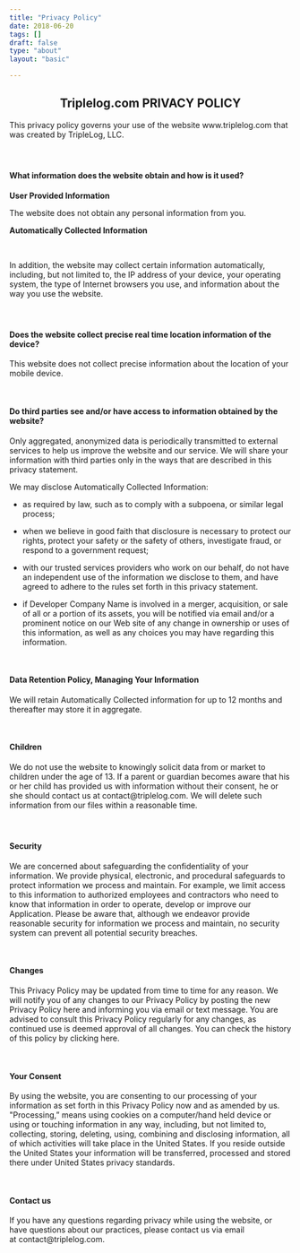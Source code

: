 ```yaml
---
title: "Privacy Policy"
date: 2018-06-20
tags: []
draft: false
type: "about"
layout: "basic"

---
```


<h2 style="text-align: center;">Triplelog.com PRIVACY POLICY</h2> 
<p></p> 
<p>This privacy policy governs your use of the website www.triplelog.com that was created by&nbsp;TripleLog, LLC.</p> 
<h4>&nbsp;</h4> 
<h4>What information does the website obtain and how is it used?</h4> 

<p><strong>User Provided Information</strong>&nbsp;</p> 
<p>The website does not obtain any personal information from you.</p> 

<p><strong>Automatically Collected Information</strong>&nbsp;</p> 
<p>&nbsp;</p> 
<p>In addition, the website may collect certain information automatically, including, but not limited to, the IP address of your device, your operating system, the type of Internet browsers you use, and information about the way you use the website.&nbsp;</p> 

<h4>&nbsp;</h4> 
<h4>Does the website collect precise real time location information of the device?</h4> 

<p>This website does not collect precise information about the location of your mobile device.&nbsp;</p> 
<p>&nbsp;</p> 
<h4>Do third parties see and/or have access to information obtained by the website?</h4> 
<p></p> 
<p>Only aggregated, anonymized data is periodically transmitted to external services to help us improve the website and our service.&nbsp;We will share your information with third parties only in the ways that are described in this privacy statement.</p> 
<p>We may disclose Automatically Collected Information:</p> 
<ul> 
 <li> <p>as required by law, such as to comply with a subpoena, or similar legal process;</p> </li> 
 <li> <p>when we believe in good faith that disclosure is necessary to protect our rights, protect your safety or the safety of others, investigate fraud, or respond to a&nbsp;government request;</p> </li> 
 <li> <p>with our trusted services providers who work on our behalf, do not have an&nbsp;independent use of the information we disclose to them, and have agreed to adhere&nbsp;to the rules set forth in this privacy statement.</p> </li> 
 <li> <p>if&nbsp;Developer Company Name&nbsp;is involved in a merger, acquisition, or sale of all or a&nbsp;portion of its assets, you will be notified via email and/or a prominent notice on our Web site of any change in ownership or uses of this information, as well as any choices you may have regarding this information.</p> </li> 
</ul> 
<p></p> 
<p>&nbsp;</p> 
<h4><strong>Data Retention Policy, Managing Your Information</strong></h4> 
<p>We will retain Automatically Collected information for up to 12 months&nbsp;and thereafter may store it in aggregate.</p> 
<p>&nbsp;</p> 
<h4><strong>Children</strong></h4> 
<p></p> 
<p>We do not use the website to knowingly solicit data from or market to children under the age of 13. If a parent or guardian becomes aware that his or her child has provided us with information without their consent, he or she should contact us at&nbsp;contact@triplelog.com. We will delete such information from our files within a reasonable time.</p> 
<h4>&nbsp;</h4> 
<h4><strong>Security</strong></h4> 
<p></p> 
<p>We are concerned about safeguarding the confidentiality of your information. We provide physical, electronic, and procedural safeguards to protect information we process and maintain. For example, we limit access to this information to authorized employees and contractors who need to know that information in order to operate, develop or improve our Application. Please be aware that, although we endeavor provide reasonable security for information we process and maintain, no security system can prevent all potential security breaches.</p> 
<p>&nbsp;</p> 
<h4><strong>Changes</strong></h4> 
<p>This Privacy Policy may be updated from time to time for any reason. We will notify you of any changes to our Privacy Policy by posting the new Privacy Policy&nbsp;here&nbsp;and&nbsp;informing you via email or text message. You are advised to consult this Privacy Policy regularly for any changes, as continued use is deemed approval of all changes. You can check the history of this policy by clicking here.</p> 
<p>&nbsp;</p> 
<h4><strong>Your Consent</strong></h4> 
<p>By using the website, you are consenting to our processing of your information as set forth in this Privacy Policy now and as amended by us. &quot;Processing,” means using cookies on a computer/hand held device or using or touching information in any way, including, but not limited to, collecting, storing, deleting, using, combining and disclosing information, all of which activities will take place in the United States. If you reside outside the United States&nbsp;your information will be transferred, processed and stored there under United States&nbsp;privacy standards.&nbsp;</p> 
<p>&nbsp;</p> 
<h4>Contact us</h4> 
<p>If you have any questions regarding privacy while using the website, or have questions about our practices, please contact us via email at&nbsp;contact@triplelog.com.</p>
